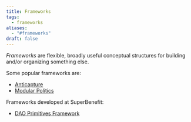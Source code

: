 ```yaml
---
title: Frameworks
tags:
  - frameworks
aliases:
  - "#frameworks"
draft: false
---
```


*Frameworks* are flexible, broadly useful conceptual structures for building and/or organizing something else.

Some popular frameworks are: 

- [Anticapture](library/Anticapture.md)
- [Modular Politics](library/Modular%20Politics.md)

Frameworks developed at SuperBenefit:

- [DAO Primitives Framework](notes/dao-primitives/DAO%20Primitives%20Framework.md)
